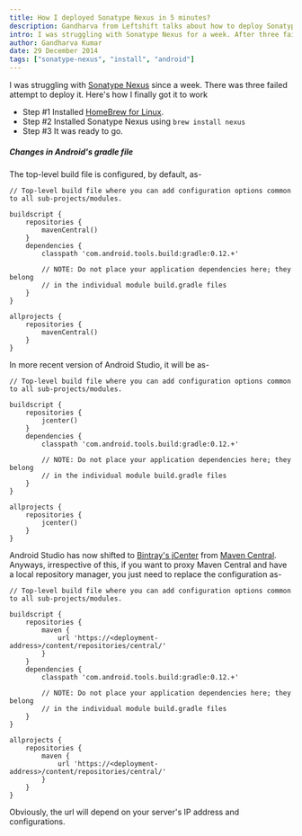 ```yaml
---
title: How I deployed Sonatype Nexus in 5 minutes?
description: Gandharva from Leftshift talks about how to deploy Sonatype Nexus
intro: I was struggling with Sonatype Nexus for a week. After three failed attempts, here is how I managed to get it to work
author: Gandharva Kumar
date: 29 December 2014
tags: ["sonatype-nexus", "install", "android"]
---
```


I was struggling with [Sonatype Nexus][nexus] since a week. There was three failed attempt to deploy it. Here's how I finally got it to work

- Step #1 Installed [HomeBrew for Linux][brew].
- Step #2 Installed Sonatype Nexus using `brew install nexus`
- Step #3 It was ready to go.

##### Changes in Android's gradle file

The top-level build file is configured, by default, as-

    // Top-level build file where you can add configuration options common to all sub-projects/modules.

    buildscript {
        repositories {
            mavenCentral()
        }
        dependencies {
            classpath 'com.android.tools.build:gradle:0.12.+'

            // NOTE: Do not place your application dependencies here; they belong
            // in the individual module build.gradle files
        }
    }

    allprojects {
        repositories {
            mavenCentral()
        }
    }

In more recent version of Android Studio, it will be as-

    // Top-level build file where you can add configuration options common to all sub-projects/modules.

    buildscript {
        repositories {
            jcenter()
        }
        dependencies {
            classpath 'com.android.tools.build:gradle:0.12.+'

            // NOTE: Do not place your application dependencies here; they belong
            // in the individual module build.gradle files
        }
    }

    allprojects {
        repositories {
            jcenter()
        }
    }

Android Studio has now shifted to [Bintray's jCenter][jcenter] from [Maven Central][mavencentral]. Anyways, irrespective of this, if you want to proxy Maven Central and have a local repository manager, you just need to replace the configuration as-

    // Top-level build file where you can add configuration options common to all sub-projects/modules.

    buildscript {
        repositories {
            maven {
                url 'https://<deployment-address>/content/repositories/central/'
            }
        }
        dependencies {
            classpath 'com.android.tools.build:gradle:0.12.+'

            // NOTE: Do not place your application dependencies here; they belong
            // in the individual module build.gradle files
        }
    }

    allprojects {
        repositories {
            maven {
                url 'https://<deployment-address>/content/repositories/central/'
            }
        }
    }

Obviously, the url will depend on your server's IP address and configurations.

[brew]: http://brew.sh/linuxbrew/
[nexus]: http://www.sonatype.org/nexus/
[jcenter]: https://bintray.com/bintray/jcenter
[mavencentral]: http://search.maven.org/
